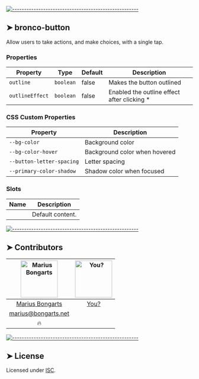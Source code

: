 

[![-----------------------------------------------------](https://raw.githubusercontent.com/andreasbm/readme/master/assets/lines/colored.png)](#bronco-button)

## ➤ bronco-button

Allow users to take actions, and make choices, with a single tap.

### Properties

| Property        | Type      | Default | Description                                   |
|-----------------|-----------|---------|-----------------------------------------------|
| `outline`       | `boolean` | false   | Makes the button outlined                     |
| `outlineEffect` | `boolean` | false   | Enabled the outline effect after clicking   * |

### CSS Custom Properties

| Property                  | Description                   |
|---------------------------|-------------------------------|
| `--bg-color`              | Background color              |
| `--bg-color-hover`        | Background color when hovered |
| `--button-letter-spacing` | Letter spacing                |
| `--primary-color-shadow`  | Shadow color when focused     |

### Slots

| Name | Description      |
|------|------------------|
|      | Default content. |



[![-----------------------------------------------------](https://raw.githubusercontent.com/andreasbm/readme/master/assets/lines/colored.png)](#contributors)

## ➤ Contributors
	

| [<img alt="Marius Bongarts" src="https://avatars2.githubusercontent.com/u/38838885?s=460&v=4" width="100">](https://bongarts.net/) | [<img alt="You?" src="https://joeschmoe.io/api/v1/random" width="100">](https://github.com/andreasbm/readme/blob/master/CONTRIBUTING.md) |
|:--------------------------------------------------:|:--------------------------------------------------:|
| [Marius Bongarts](https://bongarts.net/)         | [You?](https://github.com/andreasbm/readme/blob/master/CONTRIBUTING.md) |
| [marius@bongarts.net](mailto:marius@bongarts.net) |                                                  |
| 🔥                                               |                                                  |



[![-----------------------------------------------------](https://raw.githubusercontent.com/andreasbm/readme/master/assets/lines/colored.png)](#license)

## ➤ License
	
Licensed under [ISC](https://opensource.org/licenses/ISC).



